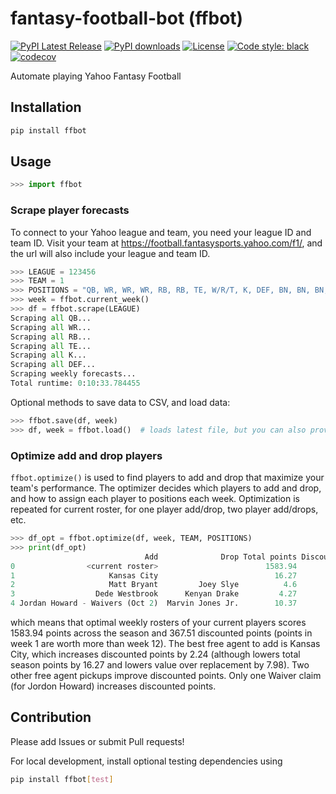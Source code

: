 # fantasy-football-bot (ffbot)

[![PyPI Latest Release](https://img.shields.io/pypi/v/ffbot.svg)](https://pypi.org/project/ffbot/)
[![PyPI downloads](https://pepy.tech/badge/ffbot)](https://pepy.tech/project/ffbot)
[![License](https://img.shields.io/github/license/amarvin/fantasy-football-bot)](https://github.com/amarvin/fantasy-football-bot/blob/main/LICENSE)
[![Code style: black](https://img.shields.io/badge/code%20style-black-000000.svg)](https://github.com/psf/black)
[![codecov](https://codecov.io/gh/amarvin/fantasy-football-bot/branch/main/graph/badge.svg?token=CH6M9DR7VX)](https://codecov.io/gh/amarvin/fantasy-football-bot)

Automate playing Yahoo Fantasy Football

## Installation

```sh
pip install ffbot
```

## Usage

```python
>>> import ffbot
```

### Scrape player forecasts

To connect to your Yahoo league and team, you need your league ID and team ID.
Visit your team at https://football.fantasysports.yahoo.com/f1/, and the url will also include your league and team ID.

```python
>>> LEAGUE = 123456
>>> TEAM = 1
>>> POSITIONS = "QB, WR, WR, WR, RB, RB, TE, W/R/T, K, DEF, BN, BN, BN, BN, IR"
>>> week = ffbot.current_week()
>>> df = ffbot.scrape(LEAGUE)
Scraping all QB...
Scraping all WR...
Scraping all RB...
Scraping all TE...
Scraping all K...
Scraping all DEF...
Scraping weekly forecasts...
Total runtime: 0:10:33.784455
```

Optional methods to save data to CSV, and load data:

```python
>>> ffbot.save(df, week)
>>> df, week = ffbot.load()  # loads latest file, but you can also provide a filepath
```

### Optimize add and drop players

`ffbot.optimize()` is used to find players to add and drop that maximize your team's performance.
The optimizer decides which players to add and drop, and how to assign each player to positions each week.
Optimization is repeated for current roster, for one player add/drop, two player add/drops, etc.

```python
>>> df_opt = ffbot.optimize(df, week, TEAM, POSITIONS)
>>> print(df_opt)
                              Add              Drop Total points Discounted points     VOR
0                <current roster>                        1583.94            367.51  226.73
1                     Kansas City                          16.27              2.24   -7.98
2                     Matt Bryant         Joey Slye          4.6              1.67   -3.63
3                  Dede Westbrook      Kenyan Drake         4.27              0.65    2.75
4 Jordan Howard - Waivers (Oct 2)  Marvin Jones Jr.        10.37             17.23   -3.54
```

which means that optimal weekly rosters of your current players scores 1583.94 points
across the season and 367.51 discounted points (points in week 1 are worth more than week 12).
The best free agent to add is Kansas City, which increases discounted points by 2.24 (although lowers total season points by 16.27 and lowers value over replacement by 7.98).
Two other free agent pickups improve discounted points.
Only one Waiver claim (for Jordon Howard) increases discounted points.

## Contribution

Please add Issues or submit Pull requests!

For local development, install optional testing dependencies using

```sh
pip install ffbot[test]
```
